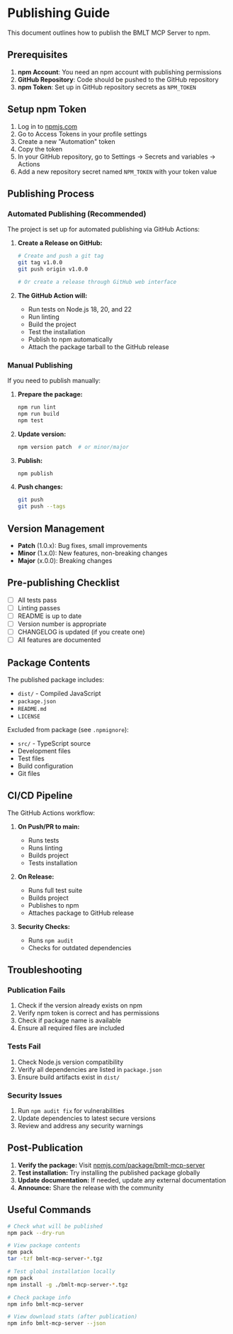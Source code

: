 # Publishing Guide

This document outlines how to publish the BMLT MCP Server to npm.

## Prerequisites

1. **npm Account**: You need an npm account with publishing permissions
2. **GitHub Repository**: Code should be pushed to the GitHub repository
3. **npm Token**: Set up in GitHub repository secrets as `NPM_TOKEN`

## Setup npm Token

1. Log in to [npmjs.com](https://npmjs.com)
2. Go to Access Tokens in your profile settings
3. Create a new "Automation" token
4. Copy the token
5. In your GitHub repository, go to Settings → Secrets and variables → Actions
6. Add a new repository secret named `NPM_TOKEN` with your token value

## Publishing Process

### Automated Publishing (Recommended)

The project is set up for automated publishing via GitHub Actions:

1. **Create a Release on GitHub:**
   ```bash
   # Create and push a git tag
   git tag v1.0.0
   git push origin v1.0.0
   
   # Or create a release through GitHub web interface
   ```

2. **The GitHub Action will:**
   - Run tests on Node.js 18, 20, and 22
   - Run linting
   - Build the project
   - Test the installation
   - Publish to npm automatically
   - Attach the package tarball to the GitHub release

### Manual Publishing

If you need to publish manually:

1. **Prepare the package:**
   ```bash
   npm run lint
   npm run build
   npm test
   ```

2. **Update version:**
   ```bash
   npm version patch  # or minor/major
   ```

3. **Publish:**
   ```bash
   npm publish
   ```

4. **Push changes:**
   ```bash
   git push
   git push --tags
   ```

## Version Management

- **Patch** (1.0.x): Bug fixes, small improvements
- **Minor** (1.x.0): New features, non-breaking changes
- **Major** (x.0.0): Breaking changes

## Pre-publishing Checklist

- [ ] All tests pass
- [ ] Linting passes
- [ ] README is up to date
- [ ] Version number is appropriate
- [ ] CHANGELOG is updated (if you create one)
- [ ] All features are documented

## Package Contents

The published package includes:
- `dist/` - Compiled JavaScript
- `package.json`
- `README.md`
- `LICENSE`

Excluded from package (see `.npmignore`):
- `src/` - TypeScript source
- Development files
- Test files
- Build configuration
- Git files

## CI/CD Pipeline

The GitHub Actions workflow:

1. **On Push/PR to main:**
   - Runs tests
   - Runs linting
   - Builds project
   - Tests installation

2. **On Release:**
   - Runs full test suite
   - Builds project
   - Publishes to npm
   - Attaches package to GitHub release

3. **Security Checks:**
   - Runs `npm audit`
   - Checks for outdated dependencies

## Troubleshooting

### Publication Fails

1. Check if the version already exists on npm
2. Verify npm token is correct and has permissions
3. Check if package name is available
4. Ensure all required files are included

### Tests Fail

1. Check Node.js version compatibility
2. Verify all dependencies are listed in `package.json`
3. Ensure build artifacts exist in `dist/`

### Security Issues

1. Run `npm audit fix` for vulnerabilities
2. Update dependencies to latest secure versions
3. Review and address any security warnings

## Post-Publication

1. **Verify the package:** Visit [npmjs.com/package/bmlt-mcp-server](https://npmjs.com/package/bmlt-mcp-server)
2. **Test installation:** Try installing the published package globally
3. **Update documentation:** If needed, update any external documentation
4. **Announce:** Share the release with the community

## Useful Commands

```bash
# Check what will be published
npm pack --dry-run

# View package contents
npm pack
tar -tzf bmlt-mcp-server-*.tgz

# Test global installation locally
npm pack
npm install -g ./bmlt-mcp-server-*.tgz

# Check package info
npm info bmlt-mcp-server

# View download stats (after publication)
npm info bmlt-mcp-server --json
```
